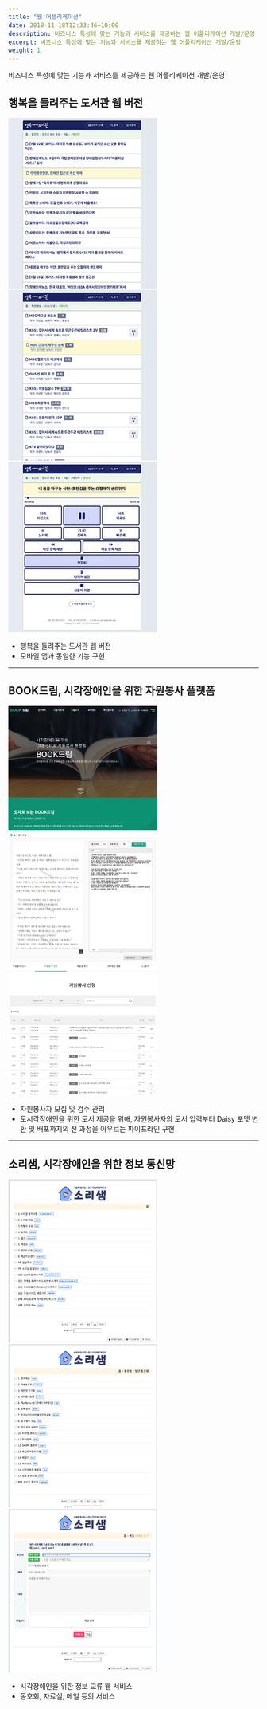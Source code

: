 ```yaml
---
title: "웹 어플리케이션"
date: 2018-11-18T12:33:46+10:00
description: 비즈니스 특성에 맞는 기능과 서비스를 제공하는 웹 어플리케이션 개발/운영
excerpt: 비즈니스 특성에 맞는 기능과 서비스를 제공하는 웹 어플리케이션 개발/운영
weight: 1
---
```


비즈니스 특성에 맞는 기능과 서비스를 제공하는 웹 어플리케이션 개발/운영

## 행복을 들려주는 도서관 웹 버전
<img class="d-inline-block me-3 rounded mb-0 border shadow" src="/images/services/web/happylib-web-1.png" alt="행복을 들려주는 도서관 웹 버전 #1" style="width: 300px;" />
<img class="d-inline-block me-3 rounded mb-0 border shadow" src="/images/services/web/happylib-web-2.png" alt="행복을 들려주는 도서관 웹 버전 #2" style="width: 300px;" />
<img class="d-inline-block rounded mb-0 border shadow" src="/images/services/web/happylib-web-3.png" alt="행복을 들려주는 도서관 웹 버전 #3" style="width: 300px;" />

- 행복을 들려주는 도서관 웹 버전
- 모바일 앱과 동일한 기능 구현

---


## BOOK드림, 시각장애인을 위한 자원봉사 플랫폼
<img class="d-inline-block me-3 rounded mb-0 border shadow" src="/images/services/web/bookdream-1.png" alt="북드림 #1" style="width: 300px;" />
<img class="d-inline-block me-3 rounded mb-0 border shadow" src="/images/services/web/bookdream-2.png" alt="북드림 #2" style="width: 300px;" />
<img class="d-inline-block me-3 rounded mb-0 border shadow" src="/images/services/web/bookdream-3.png" alt="북드림 #3" style="width: 300px;" />

- 자원봉사자 모집 및 검수 관리 
- 도시각장애인을 위한 도서 제공을 위해, 자원봉사자의 도서 입력부터 Daisy 포맷 변환 및 배포까지의 전 과정을 아우르는 파이프라인 구현

---


## 소리샘, 시각장애인을 위한 정보 통신망
<img class="d-inline-block me-3 rounded mb-0 border shadow" src="/images/services/web/sorisem-1.png" alt="소리샘 #1" style="width: 300px;" />
<img class="d-inline-block me-3 rounded mb-0 border shadow" src="/images/services/web/sorisem-2.png" alt="소리샘 #2" style="width: 300px;" />
<img class="d-inline-block me-3 rounded mb-0 border shadow" src="/images/services/web/sorisem-3.png" alt="소리샘 #3" style="width: 300px;" />

- 시각장애인을 위한 정보 교류 웹 서비스 
- 동호회, 자료실, 메일 등의 서비스 
